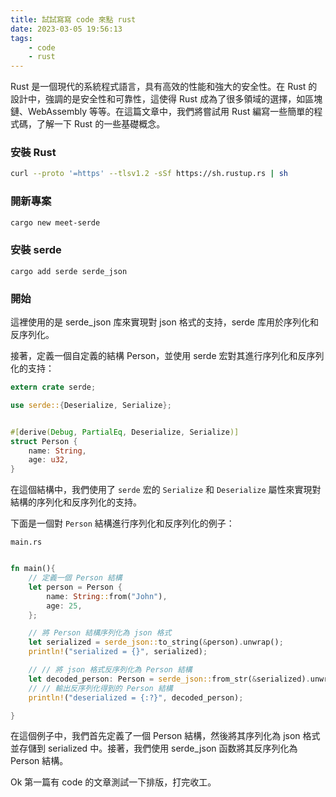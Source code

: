 ```yaml
---
title: 試試寫寫 code 來點 rust
date: 2023-03-05 19:56:13
tags:
    - code
    - rust
---
```


Rust 是一個現代的系統程式語言，具有高效的性能和強大的安全性。在 Rust 的設計中，強調的是安全性和可靠性，這使得 Rust 成為了很多領域的選擇，如區塊鏈、WebAssembly 等等。在這篇文章中，我們將嘗試用 Rust 編寫一些簡單的程式碼，了解一下 Rust 的一些基礎概念。

### 安裝 Rust

``` bash
curl --proto '=https' --tlsv1.2 -sSf https://sh.rustup.rs | sh
```

### 開新專案
``` bash
cargo new meet-serde
```

### 安裝 serde
```
cargo add serde serde_json
```

### 開始

這裡使用的是 serde_json 库來實現對 json 格式的支持，serde 库用於序列化和反序列化。

接著，定義一個自定義的結構 Person，並使用 serde 宏對其進行序列化和反序列化的支持：

``` rust
extern crate serde;

use serde::{Deserialize, Serialize};


#[derive(Debug, PartialEq, Deserialize, Serialize)]
struct Person {
    name: String,
    age: u32,
}
```

在這個結構中，我們使用了 `serde` 宏的 `Serialize` 和 `Deserialize` 屬性來實現對結構的序列化和反序列化的支持。

下面是一個對 `Person` 結構進行序列化和反序列化的例子：

`main.rs`

``` rust

fn main(){
    // 定義一個 Person 結構
    let person = Person {
        name: String::from("John"),
        age: 25,
    };

    // 將 Person 結構序列化為 json 格式
    let serialized = serde_json::to_string(&person).unwrap();
    println!("serialized = {}", serialized);

    // // 將 json 格式反序列化為 Person 結構
    let decoded_person: Person = serde_json::from_str(&serialized).unwrap();
    // // 輸出反序列化得到的 Person 結構
    println!("deserialized = {:?}", decoded_person);

}
```
在這個例子中，我們首先定義了一個 Person 結構，然後將其序列化為 json 格式並存儲到 serialized 中。接著，我們使用 serde_json 函数將其反序列化為 Person 結構。

Ok 第一篇有 code 的文章測試一下排版，打完收工。